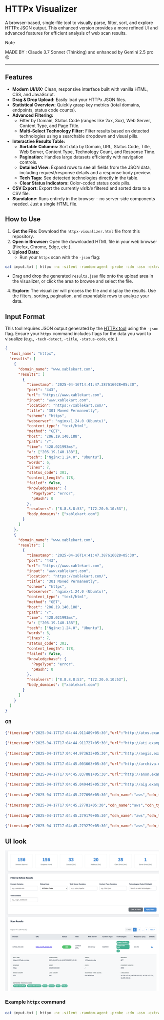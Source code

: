 # HTTPx Visualizer

A browser-based, single-file tool to visually parse, filter, sort, and explore HTTPx JSON output. This enhanced version provides a more refined UI and advanced features for efficient analysis of web scan results.

> [!NOTE]
> MADE BY : Claude 3.7 Sonnet (Thinking) and enhanced by Gemini 2.5 pro 😝

---

## Features

- **Modern UI/UX:** Clean, responsive interface built with vanilla HTML, CSS, and JavaScript.
- **Drag & Drop Upload:** Easily load your HTTPx JSON files.
- **Statistical Overview:** Quickly grasp key metrics (total domains, endpoints, status code counts).
- **Advanced Filtering:**
  - Filter by Domain, Status Code (ranges like 2xx, 3xx), Web Server, Content Type, and Page Title.
  - **Multi-Select Technology Filter:** Filter results based on detected technologies using a searchable dropdown and visual pills.
- **Interactive Results Table:**
  - **Sortable Columns:** Sort data by Domain, URL, Status Code, Title, Web Server, Content Type, Technology Count, and Response Time.
  - **Pagination:** Handles large datasets efficiently with navigation controls.
  - **Detailed View:** Expand rows to see all fields from the JSON data, including request/response details and a response body preview.
  - **Tech Tags:** See detected technologies directly in the table.
  - **Clear Status Indicators:** Color-coded status code pills.
- **CSV Export:** Export the currently _visible_ filtered and sorted data to a CSV file.
- **Standalone:** Runs entirely in the browser – no server-side components needed. Just a single HTML file.

## How to Use

1. **Get the File:** Download the `httpx-visualizer.html` file from this repository.
2. **Open in Browser:** Open the downloaded HTML file in your web browser (Firefox, Chrome, Edge, etc.).
3. **Upload Data:**
   - Run your `httpx` scan with the `-json` flag:

```bash
cat input.txt | httpx -nc -silent -random-agent -probe -cdn -asn -extract-fqdn -cname -ip -td -server -favicon -j > results.json
```

- Drag and drop the generated `results.json` file onto the upload area in the visualizer, or click the area to browse and select the file.

4. **Explore:** The visualizer will process the file and display the results. Use the filters, sorting, pagination, and expandable rows to analyze your data.

## Input Format

This tool requires JSON output generated by the [HTTPx tool](https://github.com/projectdiscovery/httpx) using the `-json` flag. Ensure your `httpx` command includes flags for the data you want to visualize (e.g., `-tech-detect`, `-title`, `-status-code`, etc.).

```json
{
  "tool_name": "httpx",
  "results": [
    {
      "domain_name": "www.xablekart.com",
      "results": [
        {
          "timestamp": "2025-04-16T14:41:47.387616028+05:30",
          "port": "443",
          "url": "https://www.xablekart.com",
          "input": "www.xablekart.com",
          "location": "https://xablekart.com/",
          "title": "301 Moved Permanently",
          "scheme": "https",
          "webserver": "nginx/1.24.0 (Ubuntu)",
          "content_type": "text/html",
          "method": "GET",
          "host": "206.19.140.188",
          "path": "/",
          "time": "428.021993ms",
          "a": ["206.19.140.188"],
          "tech": ["Nginx:1.24.0", "Ubuntu"],
          "words": 6,
          "lines": 7,
          "status_code": 301,
          "content_length": 178,
          "failed": false,
          "knowledgebase": {
            "PageType": "error",
            "pHash": 0
          },
          "resolvers": ["8.8.8.8:53", "172.20.0.10:53"],
          "body_domains": ["xablekart.com"]
        }
      ]
    },
    {
      "domain_name": "www.xablekart.com",
      "results": [
        {
          "timestamp": "2025-04-16T14:41:47.387616028+05:30",
          "port": "443",
          "url": "https://www.xablekart.com",
          "input": "www.xablekart.com",
          "location": "https://xablekart.com/",
          "title": "301 Moved Permanently",
          "scheme": "https",
          "webserver": "nginx/1.24.0 (Ubuntu)",
          "content_type": "text/html",
          "method": "GET",
          "host": "206.19.140.188",
          "path": "/",
          "time": "428.021993ms",
          "a": ["206.19.140.188"],
          "tech": ["Nginx:1.24.0", "Ubuntu"],
          "words": 6,
          "lines": 7,
          "status_code": 301,
          "content_length": 178,
          "failed": false,
          "knowledgebase": {
            "PageType": "error",
            "pHash": 0
          },
          "resolvers": ["8.8.8.8:53", "172.20.0.10:53"],
          "body_domains": ["xablekart.com"]
        }
      ]
    }
  ]
}
```

#### OR

```json
{"timestamp":"2025-04-17T17:04:44.911489+05:30","url":"http://atos.example.com","input":"atos.example.com","error":"cause=\"no address found for host\"","words":0,"lines":0,"status_code":0,"content_length":0,"failed":true}

{"timestamp":"2025-04-17T17:04:44.911727+05:30","url":"http://ati.example.com","input":"ati.example.com","error":"cause=\"no address found for host\"","words":0,"lines":0,"status_code":0,"content_length":0,"failed":true}

{"timestamp":"2025-04-17T17:04:44.973633+05:30","url":"http://aegis.example.com","input":"aegis.example.com","error":"cause=\"no address found for host\"","words":0,"lines":0,"status_code":0,"content_length":0,"failed":true}

{"timestamp":"2025-04-17T17:04:45.003663+05:30","url":"http://archiva.example.com","input":"archiva.example.com","error":"cause=\"no address found for host\"","words":0,"lines":0,"status_code":0,"content_length":0,"failed":true}

{"timestamp":"2025-04-17T17:04:45.037881+05:30","url":"http://anon.example.com","input":"anon.example.com","error":"cause=\"no address found for host\"","words":0,"lines":0,"status_code":0,"content_length":0,"failed":true}

{"timestamp":"2025-04-17T17:04:45.049445+05:30","url":"http://aig.example.com","input":"aig.example.com","error":"cause=\"no address found for host\"","words":0,"lines":0,"status_code":0,"content_length":0,"failed":true}

{"timestamp":"2025-04-17T17:04:45.277696+05:30","cdn_name":"aws","cdn_type":"cloud","port":"443","url":"https://amzn.example.com","input":"amzn.example.com","scheme":"https","content_type":"text/html","method":"GET","host":"1.1.1.210","path":"/","time":"357.767917ms","a":["18.1.1.210"],"cname":["ec2-18-143-1-210.ap-southeast-1.compute.amazonaws.com"],"tech":["HSTS"],"words":964,"lines":50,"status_code":404,"content_length":2967,"failed":false,"knowledgebase":{"PageType":"error","pHash":0},"resolvers":["10.2.0.1:53","8.8.8.8:53"],"body_fqdn":["www.example.com"],"body_domains":["example.s3.ap-southeast-1.amazonaws.com","example.com"]}

{"timestamp":"2025-04-17T17:04:45.27781+05:30","cdn_name":"aws","cdn_type":"cloud","port":"443","url":"https://accenture.example.com","input":"accenture.example.com","scheme":"https","content_type":"text/html","method":"GET","host":"1.1.11.119","path":"/","time":"409.31775ms","a":["18.1.11.119"],"cname":["ec2-18-1-11-119.ap-southeast-1.compute.amazonaws.com"],"tech":["HSTS"],"words":964,"lines":50,"status_code":404,"content_length":2967,"failed":false,"knowledgebase":{"PageType":"error","pHash":0},"resolvers":["8.8.4.4:53"],"body_fqdn":["www.example.com"],"body_domains":["example.s3.ap-southeast-1.amazonaws.com","example.com"]}

{"timestamp":"2025-04-17T17:04:45.279179+05:30","cdn_name":"aws","cdn_type":"cloud","port":"443","url":"https://adidas.example.com","input":"adidas.example.com","scheme":"https","content_type":"text/html","method":"GET","host":"1.215.74.222","path":"/","time":"404.198333ms","a":["1.215.74.222"],"cname":["ec2-1-215-74-222.ap-southeast-1.compute.amazonaws.com"],"tech":["HSTS"],"words":964,"lines":50,"status_code":404,"content_length":2967,"failed":false,"knowledgebase":{"PageType":"error","pHash":0},"resolvers":["8.8.8.8:53"],"body_fqdn":["www.example.com"],"body_domains":["example.s3.ap-southeast-1.amazonaws.com","example.com"]}

{"timestamp":"2025-04-17T17:04:45.279279+05:30","cdn_name":"aws","cdn_type":"cloud","port":"443","url":"https://airindia1.example.com","input":"airindia1.example.com","scheme":"https","content_type":"text/html","method":"GET","host":"1.251.39.217","path":"/","time":"31.770834ms","a":["1.251.39.217"],"cname":["ec2-1-251-39-217.ap-southeast-1.compute.amazonaws.com"],"tech":["HSTS"],"words":964,"lines":50,"status_code":404,"content_length":2967,"failed":false,"knowledgebase":{"PageType":"error","pHash":0},"resolvers":["8.8.8.8:53"],"body_fqdn":["www.example.com"],"body_domains":["example.s3.ap-southeast-1.amazonaws.com","example.com"]}
```

## UI look

![UI](./example.png)

### Example `httpx` command

```bash
cat input.txt | httpx -nc -silent -random-agent -probe -cdn -asn -extract-fqdn -cname -ip -td -server -favicon -j > results.json
```

